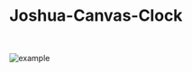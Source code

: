 # Joshua-Canvas-Clock

</br>

![example](https://github.com/JoshuaKin/Joshua-Canvas-Clock/blob/master/example.gif)

